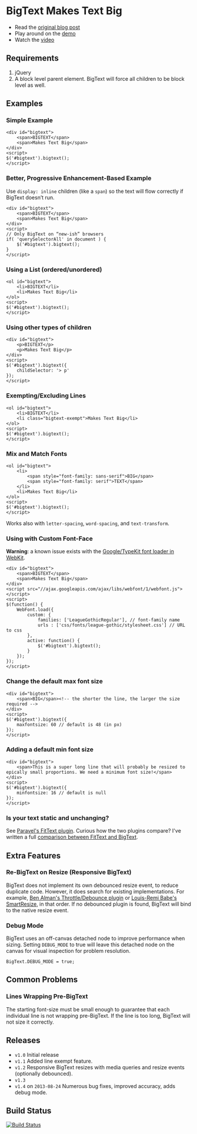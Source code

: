 BigText Makes Text Big
============================

* Read the [original blog post](http://www.zachleat.com/web/bigtext-makes-text-big/)
* Play around on the [demo](http://www.zachleat.com/bigtext/)
* Watch the [video](http://www.youtube.com/watch?v=OuqB6e6NPRM)

Requirements
----------------------------
1. jQuery
1. A block level parent element. BigText will force all children to be block level as well.

Examples
----------------------------

### Simple Example

    <div id="bigtext">
        <span>BIGTEXT</span>
        <span>Makes Text Big</span>
    </div>
    <script>
    $('#bigtext').bigtext();
    </script>

### Better, Progressive Enhancement-Based Example

Use `display: inline` children (like a `span`) so the text will flow correctly if BigText doesn’t run.

    <div id="bigtext">
        <span>BIGTEXT</span>
        <span>Makes Text Big</span>
    </div>
    <script>
    // Only BigText on “new-ish” browsers
    if( 'querySelectorAll' in document ) {
        $('#bigtext').bigtext();    
    }
    </script>

### Using a List (ordered/unordered)

    <ol id="bigtext">
        <li>BIGTEXT</li>
        <li>Makes Text Big</li>
    </ol>
    <script>
    $('#bigtext').bigtext();
    </script>

### Using other types of children

    <div id="bigtext">
        <p>BIGTEXT</p>
        <p>Makes Text Big</p>
    </div>
    <script>
    $('#bigtext').bigtext({
        childSelector: '> p'
    });
    </script>

### Exempting/Excluding Lines

    <ol id="bigtext">
        <li>BIGTEXT</li>
        <li class="bigtext-exempt">Makes Text Big</li>
    </ol>
    <script>
    $('#bigtext').bigtext();
    </script>


### Mix and Match Fonts

    <ol id="bigtext">
        <li>
            <span style="font-family: sans-serif">BIG</span>
            <span style="font-family: serif">TEXT</span>
        </li>
        <li>Makes Text Big</li>
    </ol>
    <script>
    $('#bigtext').bigtext();
    </script>

Works also with `letter-spacing`, `word-spacing`, and `text-transform`.

### Using with Custom Font-Face

**Warning**: a known issue exists with the [Google/TypeKit font loader in WebKit](https://github.com/typekit/webfontloader/issues/26).

    <div id="bigtext">
        <span>BIGTEXT</span>
        <span>Makes Text Big</span>
    </div>
    <script src="//ajax.googleapis.com/ajax/libs/webfont/1/webfont.js"></script>
    <script>
    $(function() {
        WebFont.load({
            custom: {
                families: ['LeagueGothicRegular'], // font-family name
                urls : ['css/fonts/league-gothic/stylesheet.css'] // URL to css
            },
            active: function() {
                $('#bigtext').bigtext();
            }
        });
    });
    </script>

### Change the default max font size

    <div id="bigtext">
        <span>BIG</span><!-- the shorter the line, the larger the size required --> 
    </div>
    <script>
    $('#bigtext').bigtext({
        maxfontsize: 60 // default is 48 (in px)
    });
    </script>

### Adding a default min font size

    <div id="bigtext">
        <span>This is a super long line that will probably be resized to epically small proportions. We need a minimum font size!</span>
    </div>
    <script>
    $('#bigtext').bigtext({
        minfontsize: 16 // default is null
    });
    </script>

### Is your text static and unchanging?

See [Paravel's FitText plugin](http://fittextjs.com/). Curious how the two plugins compare? I've written a full [comparison between FitText and BigText](http://www.zachleat.com/web/fittext-and-bigtext/).

Extra Features
----------------------------
### Re-BigText on Resize (Responsive BigText)

BigText does not implement its own debounced resize event, to reduce duplicate code. However, it does search for existing implementations. For example, [Ben Alman's Throttle/Debounce plugin](https://github.com/cowboy/jquery-throttle-debounce) or [Louis-Remi Babe's SmartResize](https://github.com/lrbabe/jquery-smartresize/), in that order.  If no debounced plugin is found, BigText will bind to the native resize event.

### Debug Mode

BigText uses an off-canvas detached node to improve performance when sizing. Setting `DEBUG_MODE` to true will leave this detached node on the canvas for visual inspection for problem resolution.

    BigText.DEBUG_MODE = true;

Common Problems
----------------------------

### Lines Wrapping Pre-BigText
The starting font-size must be small enough to guarantee that each individual line is not wrapping pre-BigText. If the line is too long, BigText will not size it correctly.
    
Releases
----------------------------

* `v1.0` Initial release
* `v1.1` Added line exempt feature.
* `v1.2` Responsive BigText resizes with media queries and resize events (optionally debounced).
* `v1.3`
* `v1.4` on `2013-08-24` Numerous bug fixes, improved accuracy, adds debug mode. 

Build Status
----------------------------

[![Build Status](https://travis-ci.org/zachleat/BigText.png?branch=master)](https://travis-ci.org/zachleat/BigText)
